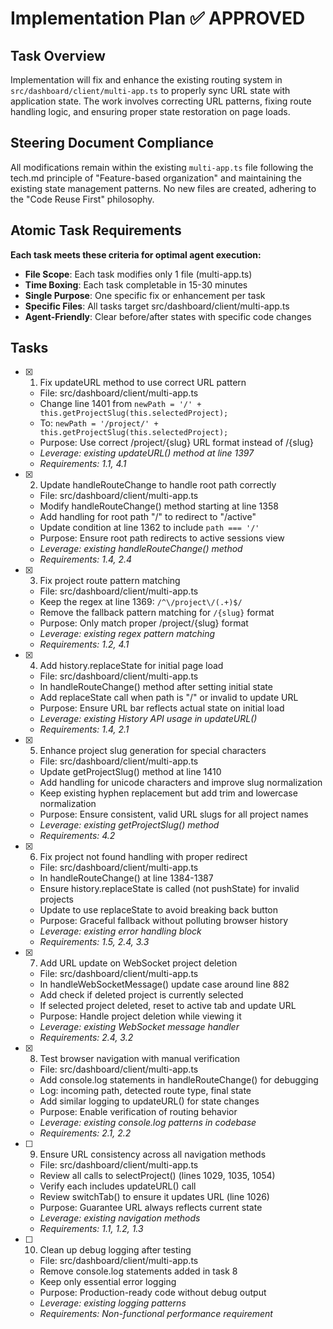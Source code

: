 # Implementation Plan ✅ APPROVED

## Task Overview
Implementation will fix and enhance the existing routing system in `src/dashboard/client/multi-app.ts` to properly sync URL state with application state. The work involves correcting URL patterns, fixing route handling logic, and ensuring proper state restoration on page loads.

## Steering Document Compliance
All modifications remain within the existing `multi-app.ts` file following the tech.md principle of "Feature-based organization" and maintaining the existing state management patterns. No new files are created, adhering to the "Code Reuse First" philosophy.

## Atomic Task Requirements
**Each task meets these criteria for optimal agent execution:**
- **File Scope**: Each task modifies only 1 file (multi-app.ts)
- **Time Boxing**: Each task completable in 15-30 minutes
- **Single Purpose**: One specific fix or enhancement per task
- **Specific Files**: All tasks target src/dashboard/client/multi-app.ts
- **Agent-Friendly**: Clear before/after states with specific code changes

## Tasks

- [x] 1. Fix updateURL method to use correct URL pattern
  - File: src/dashboard/client/multi-app.ts
  - Change line 1401 from `newPath = '/' + this.getProjectSlug(this.selectedProject);`
  - To: `newPath = '/project/' + this.getProjectSlug(this.selectedProject);`
  - Purpose: Use correct /project/{slug} URL format instead of /{slug}
  - _Leverage: existing updateURL() method at line 1397_
  - _Requirements: 1.1, 4.1_

- [x] 2. Update handleRouteChange to handle root path correctly
  - File: src/dashboard/client/multi-app.ts
  - Modify handleRouteChange() method starting at line 1358
  - Add handling for root path "/" to redirect to "/active"
  - Update condition at line 1362 to include `path === '/'`
  - Purpose: Ensure root path redirects to active sessions view
  - _Leverage: existing handleRouteChange() method_
  - _Requirements: 1.4, 2.4_

- [x] 3. Fix project route pattern matching
  - File: src/dashboard/client/multi-app.ts
  - Keep the regex at line 1369: `/^\/project\/(.+)$/`
  - Remove the fallback pattern matching for `/{slug}` format
  - Purpose: Only match proper /project/{slug} format
  - _Leverage: existing regex pattern matching_
  - _Requirements: 1.2, 4.1_

- [x] 4. Add history.replaceState for initial page load
  - File: src/dashboard/client/multi-app.ts
  - In handleRouteChange() method after setting initial state
  - Add replaceState call when path is "/" or invalid to update URL
  - Purpose: Ensure URL bar reflects actual state on initial load
  - _Leverage: existing History API usage in updateURL()_
  - _Requirements: 1.4, 2.1_

- [x] 5. Enhance project slug generation for special characters
  - File: src/dashboard/client/multi-app.ts
  - Update getProjectSlug() method at line 1410
  - Add handling for unicode characters and improve slug normalization
  - Keep existing hyphen replacement but add trim and lowercase normalization
  - Purpose: Ensure consistent, valid URL slugs for all project names
  - _Leverage: existing getProjectSlug() method_
  - _Requirements: 4.2_

- [x] 6. Fix project not found handling with proper redirect
  - File: src/dashboard/client/multi-app.ts  
  - In handleRouteChange() at line 1384-1387
  - Ensure history.replaceState is called (not pushState) for invalid projects
  - Update to use replaceState to avoid breaking back button
  - Purpose: Graceful fallback without polluting browser history
  - _Leverage: existing error handling block_
  - _Requirements: 1.5, 2.4, 3.3_

- [x] 7. Add URL update on WebSocket project deletion
  - File: src/dashboard/client/multi-app.ts
  - In handleWebSocketMessage() update case around line 882
  - Add check if deleted project is currently selected
  - If selected project deleted, reset to active tab and update URL
  - Purpose: Handle project deletion while viewing it
  - _Leverage: existing WebSocket message handler_
  - _Requirements: 2.4, 3.2_

- [x] 8. Test browser navigation with manual verification
  - File: src/dashboard/client/multi-app.ts
  - Add console.log statements in handleRouteChange() for debugging
  - Log: incoming path, detected route type, final state
  - Add similar logging to updateURL() for state changes
  - Purpose: Enable verification of routing behavior
  - _Leverage: existing console.log patterns in codebase_
  - _Requirements: 2.1, 2.2_

- [ ] 9. Ensure URL consistency across all navigation methods
  - File: src/dashboard/client/multi-app.ts
  - Review all calls to selectProject() (lines 1029, 1035, 1054)
  - Verify each includes updateURL() call
  - Review switchTab() to ensure it updates URL (line 1026)
  - Purpose: Guarantee URL always reflects current state
  - _Leverage: existing navigation methods_
  - _Requirements: 1.1, 1.2, 1.3_

- [ ] 10. Clean up debug logging after testing
  - File: src/dashboard/client/multi-app.ts
  - Remove console.log statements added in task 8
  - Keep only essential error logging
  - Purpose: Production-ready code without debug output
  - _Leverage: existing logging patterns_
  - _Requirements: Non-functional performance requirement_